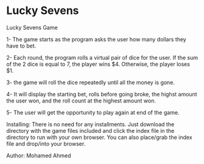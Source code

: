 # Lucky Sevens
Lucky Sevens Game

1- The game starts as the program asks the user how many dollars they have to bet.

2- Each round, the program rolls a virtual pair of dice for the user.
If the sum of the 2 dice is equal to 7, the player wins $4. Otherwise, the player loses $1.

3- the game will roll the dice repeatedly until all the money is gone.

4- It will display the starting bet, rolls before going broke, the highst amount the user won, and the roll count at the highest amount won.

5- The user will get the opportunity to play again at end of the game.

Installing:
There is no need for any installments. Just download the directory with the game files included and click the index file in the directory to run with your own browser.
You can also place/grab the index file and drop/into your browser.

Author: Mohamed Ahmed

